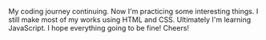 My coding journey continuing. Now I'm practicing some interesting things. I still make most of my works using HTML and CSS. Ultimately I'm learning JavaScript. I hope everything going to be fine! Cheers!
